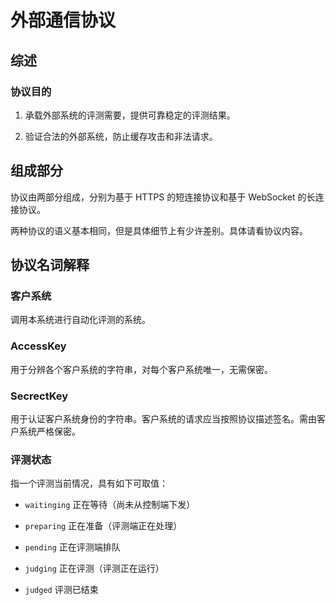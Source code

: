 # 外部通信协议

## 综述

### 协议目的

1. 承载外部系统的评测需要，提供可靠稳定的评测结果。

2. 验证合法的外部系统，防止缓存攻击和非法请求。

## 组成部分

协议由两部分组成，分别为基于 HTTPS 的短连接协议和基于 WebSocket 的长连接协议。

两种协议的语义基本相同，但是具体细节上有少许差别。具体请看协议内容。

## 协议名词解释

### 客户系统

调用本系统进行自动化评测的系统。

### AccessKey

用于分辨各个客户系统的字符串，对每个客户系统唯一，无需保密。

### SecrectKey

用于认证客户系统身份的字符串。客户系统的请求应当按照协议描述签名。需由客户系统严格保密。

### 评测状态

指一个评测当前情况，具有如下可取值：

- `waitinging` 正在等待（尚未从控制端下发）

- `preparing` 正在准备（评测端正在处理）

- `pending` 正在评测端排队

- `judging` 正在评测（评测正在运行）

- `judged` 评测已结束
